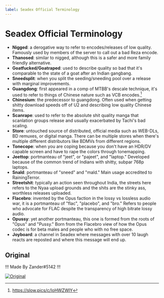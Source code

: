 ```yaml
---
label: Seadex Official Terminology
---
```


# Seadex Official Terminology

- **Nigged**: a derogative way to refer to encodes/releases of low quality. Famously used by members of the server to call out a bad Reza encode.
- **Thanosed**: similar to nigged, although this is a safer and more family friendly alternative.
- **Goatfucked/Goatraped**: used to describe quality so bad that it's comparable to the state of a goat after an Indian gangbang.
- **Sneedsplit**: when you split the seeding/sneeding pool over a release with marginal improvements.
- **Guangdong**: first appeared in a comp of MTBB's descale technique, it's used to refer to things of Chinese nature such as VCB encodes.[^1]
- **Chinesium**: the predecessor to guangdong. Often used when getting shitty download speeds off of U2 and describing low quality Chinese items.
- **Scanrape**: used to refer to the absolute shit quality manga that scanlation groups release and usually exacerbated by Tachi's bad scaling.
- **Store**: untouched source of distributed, official media such as WEB-DLs, BD remuxes, or digital manga. There can be multiple stores when there's multiple different distributors like BDMVs from different regions.
- **Tonecope**: when you are coping because you don't have an HDR/DV capable screen and have to rape the colors through tonemapping.
- **Jeettop**: portmanteau of "jeet", or "pajeet", and "laptop." Developed because of the common trend of Indians with shitty, subpar 768p laptops.
- **Snald**: portmanteau of "sneed" and "mald." Main usage accredited to RainingTerror.
- **Streetshit**: typically an action seen throughout India, the streets here refers to the Nyaa upload grounds and the shits are the stinky ass, worthless releases uploaded.
- **Flacebro**: invented by the Opus faction in the lossy vs lossless audio war, it is a portmanteau of "flac", "placebo", and "bro." Refers to people who advocate for FLAC despite the transparency of high bitrate lossy audio.
- **Opussy**: yet another portmanteau, this one is formed from the roots of "Opus" and "Pussy." Born from the Flacebro view of how the Opus codec is for beta males and people who with no free space.
- **Joyboard**: a channel in Seadex where messages with over 10 laugh reacts are reposted and where this message will end up.

[^1]: https://slow.pics/c/loHWZWlY

## Original

!!!
Made By Zander#5142
!!!

[![Original](https://i.imgur.com/mD1X484.png "Original")](https://i.imgur.com/mD1X484.png "Original")
